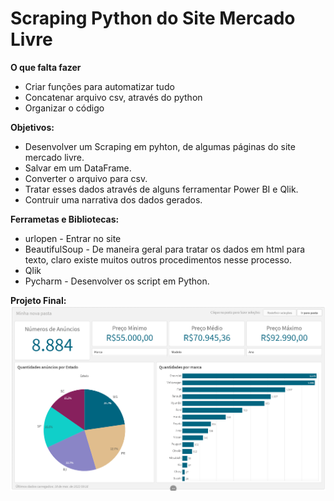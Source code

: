 # Scraping Python do Site Mercado Livre
**O que falta fazer**
* Criar funções para automatizar tudo
* Concatenar arquivo csv, através do python
* Organizar o código

**Objetivos:**
 * Desenvolver um Scraping em pyhton, de algumas páginas do site mercado livre.
 * Salvar em um DataFrame.
 * Converter o arquivo para csv.
 * Tratar esses dados através de alguns ferramentar Power BI e Qlik.
 * Contruir uma narrativa dos dados gerados.
 
 **Ferrametas e Bibliotecas:**
 * urlopen - Entrar no site
 * BeautifulSoup - De maneira geral para tratar os dados em html para texto, claro existe muitos outros procedimentos nesse processo.
 * Qlik
 * Pycharm - Desenvolver os script em Python.

**Projeto Final:**
 ![Dashboard Mercado Livre Anuncios de Carros](image.png)
